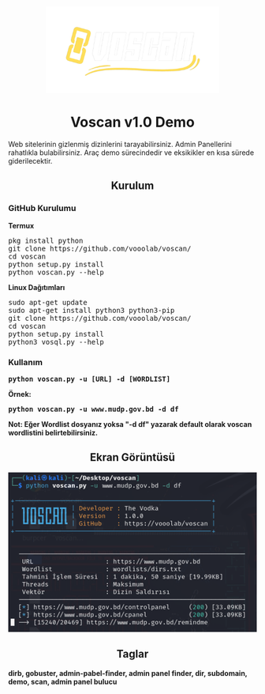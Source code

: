 <div align="center">
  <img src="https://raw.githubusercontent.com/vooolab/voscan/main/git-images/banner.jpeg" style="width: 350px;"/>
</div>

<h1 align="center">
Voscan v1.0 Demo
</h1>
Web sitelerinin gizlenmiş dizinlerini tarayabilirsiniz. Admin Panellerini rahatlıkla bulabilirsiniz. Araç demo sürecindedir ve eksikikler en kısa sürede giderilecektir.
<h2 align="center">
Kurulum
</h2>
<h3>GitHub Kurulumu</h3>
<b>Termux</b>
<pre>pkg install python
git clone https://github.com/vooolab/voscan/
cd voscan
python setup.py install
python voscan.py --help</pre>
<b>Linux Dağıtımları</b>
<pre>sudo apt-get update
sudo apt-get install python3 python3-pip
git clone https://github.com/vooolab/voscan/
cd voscan
python setup.py install
python3 vosql.py --help</pre>
<b>

<h3>Kullanım</h3>
<pre>python voscan.py -u [URL] -d [WORDLIST]</pre>

Örnek:
<pre>python voscan.py -u www.mudp.gov.bd -d df</pre>
Not: Eğer Wordlist dosyanız yoksa "-d df" yazarak default olarak voscan wordlistini belirtebilirsiniz.

<h2 align="center">
Ekran Görüntüsü
</h2>
<div align="center">
  <img src="https://raw.githubusercontent.com/vooolab/voscan/main/git-images/ss1.png"/>
</div>

<h2 align="center">
Taglar
</h2>
dirb, gobuster, admin-pabel-finder, admin panel finder, dir, subdomain, demo, scan, admin panel bulucu
